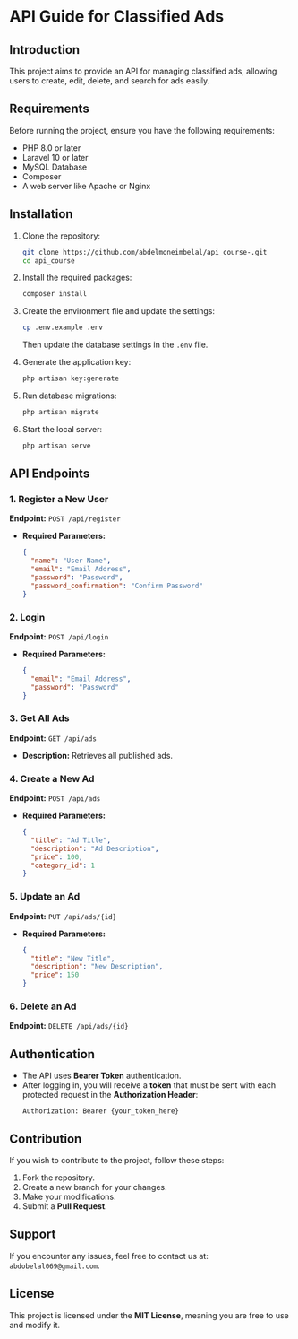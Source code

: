 # API Guide for Classified Ads

## Introduction

This project aims to provide an API for managing classified ads, allowing users to create, edit, delete, and search for ads easily.

## Requirements

Before running the project, ensure you have the following requirements:

- PHP 8.0 or later
- Laravel 10 or later
- MySQL Database
- Composer
- A web server like Apache or Nginx

## Installation

1. Clone the repository:

   ```bash
   git clone https://github.com/abdelmoneimbelal/api_course-.git
   cd api_course
   ```

2. Install the required packages:

   ```bash
   composer install
   ```

3. Create the environment file and update the settings:

   ```bash
   cp .env.example .env
   ```

   Then update the database settings in the `.env` file.

4. Generate the application key:

   ```bash
   php artisan key:generate
   ```

5. Run database migrations:

   ```bash
   php artisan migrate
   ```

6. Start the local server:

   ```bash
   php artisan serve
   ```

## API Endpoints

### 1. Register a New User

**Endpoint:** `POST /api/register`

- **Required Parameters:**
  ```json
  {
    "name": "User Name",
    "email": "Email Address",
    "password": "Password",
    "password_confirmation": "Confirm Password"
  }
  ```

### 2. Login

**Endpoint:** `POST /api/login`

- **Required Parameters:**
  ```json
  {
    "email": "Email Address",
    "password": "Password"
  }
  ```

### 3. Get All Ads

**Endpoint:** `GET /api/ads`

- **Description:** Retrieves all published ads.

### 4. Create a New Ad

**Endpoint:** `POST /api/ads`

- **Required Parameters:**
  ```json
  {
    "title": "Ad Title",
    "description": "Ad Description",
    "price": 100,
    "category_id": 1
  }
  ```

### 5. Update an Ad

**Endpoint:** `PUT /api/ads/{id}`

- **Required Parameters:**
  ```json
  {
    "title": "New Title",
    "description": "New Description",
    "price": 150
  }
  ```

### 6. Delete an Ad

**Endpoint:** `DELETE /api/ads/{id}`

## Authentication

- The API uses **Bearer Token** authentication.
- After logging in, you will receive a **token** that must be sent with each protected request in the **Authorization Header**:
  ```
  Authorization: Bearer {your_token_here}
  ```

## Contribution

If you wish to contribute to the project, follow these steps:

1. Fork the repository.
2. Create a new branch for your changes.
3. Make your modifications.
4. Submit a **Pull Request**.

## Support

If you encounter any issues, feel free to contact us at: `abdobelal069@gmail.com`.

## License

This project is licensed under the **MIT License**, meaning you are free to use and modify it.

